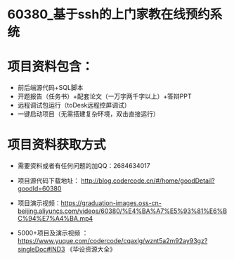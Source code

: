 
#   60380_基于ssh的上门家教在线预约系统

#   项目资料包含：
*    前后端源代码+SQL脚本
*    开题报告（任务书）+配套论文（一万字两千字以上）+答辩PPT
*   远程调试包运行（toDesk远程控屏调试）
*   一键启动项目（无需搭建复杂环境，双击直接运行）


#   项目资料获取方式
*   需要资料或者有任何问题的加QQ：2684634017

*   项目源代码下载地址： http://blog.codercode.cn/#/home/goodDetail?goodId=60380
*   项目演示视频：https://graduation-images.oss-cn-beijing.aliyuncs.com/videos/60380/%E4%BA%A7%E5%93%81%E6%BC%94%E7%A4%BA.mp4

*  5000+项目及演示视频 ：https://www.yuque.com/codercode/cqaxlg/wznt5a2m92ay93gz?singleDoc#lND3 《毕设资源大全》
